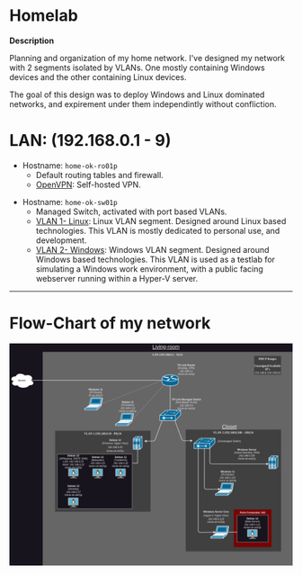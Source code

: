 # Homelab

**Description**

Planning and organization of my home network. I've designed my network with 2 segments isolated by VLANs. One mostly containing Windows devices and the other containing Linux devices.

The goal of this design was to deploy Windows and Linux dominated networks, and expirement under them independintly without confliction.


# LAN: (192.168.0.1 - 9)

- Hostname: `home-ok-ro01p`
  - Default routing tables and firewall.
  - [OpenVPN](https://github.com/OpenVPN/openvpn): Self-hosted VPN.
>
- Hostname: `home-ok-sw01p`
  - Managed Switch, activated with port based VLANs.
  - [VLAN 1- Linux](https://github.com/allenc125789/Homelab/blob/main/VLANs/Linux-VLAN.md): Linux VLAN segment. Designed around Linux based technologies. This VLAN is mostly dedicated to personal use, and development.
  - [VLAN 2- Windows](https://github.com/allenc125789/Homelab/blob/main/VLANs/Windows-VLAN.md): Windows VLAN segment. Designed around Windows based technologies. This VLAN is used as a testlab for simulating a Windows work environment, with a public facing webserver running within a Hyper-V server.
______________________________________________________________________________

# Flow-Chart of my network

![Network flowchart.](https://github.com/allenc125789/Homelab/blob/main/images/Network-FlowChart.png)

